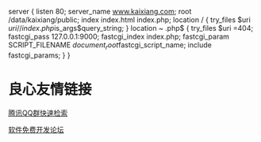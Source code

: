 server {
   listen 80;
   server_name www.kaixiang.com;
   root /data/kaixiang/public;
   index index.html
   index.php;
   location / {
        try_files $uri $uri/
        /index.php$is_args$query_string;
   }
   location ~ \.php$ {
        try_files $uri =404;
        fastcgi_pass 127.0.0.1:9000;
        fastcgi_index index.php;
        fastcgi_param SCRIPT_FILENAME
        $document_root$fastcgi_script_name;
        include fastcgi_params;
   }
}


 # 良心友情链接

[腾讯QQ群快速检索](http://u.720life.cn/s/8cf73f7c)

[软件免费开发论坛](http://u.720life.cn/s/bbb01dc0)